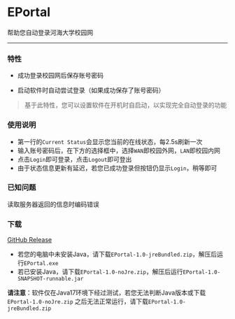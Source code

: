 # EPortal
帮助您自动登录河海大学校园网
***
### 特性
- 成功登录校园网后保存账号密码

- 启动软件时自动尝试登录（如果成功保存了账号密码）
>基于此特性，您可以设置软件在开机时自启动，以实现完全自动登录的功能
### 使用说明
- 第一行的`Current Status`会显示您当前的在线状态，每2.5s刷新一次
- 输入账号密码后，在下方的选择框中，选择`WAN`即校园外网，`LAN`即校园内网
- 点击`Login`即可登录，点击`Logout`即可登出
- 由于状态信息更新有延迟，若您已成功登录但按钮仍显示`Login`，稍等即可
### 已知问题
读取服务器返回的信息时编码错误
### 下载
[GitHub Release](https://github.com/RedDragon0293/EPortal/releases)

- 若您的电脑中未安装Java，请下载`EPortal-1.0-jreBundled.zip`，解压后运行`EPortal.exe`
- 若已安装Java，请下载`EPortal-1.0-noJre.zip`，解压后运行`EPortal-1.0-SNAPSHOT-runnable.jar`

**请注意**：软件仅在Java17环境下经过测试，若您无法判断Java版本或下载`EPortal-1.0-noJre.zip`
之后无法正常运行，请下载`EPortal-1.0-jreBundled.zip`